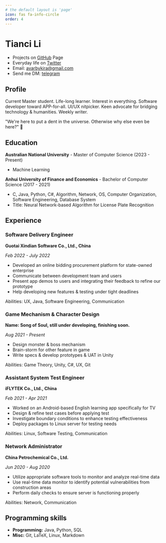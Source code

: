 ```yaml
---
# the default layout is 'page'
icon: fas fa-info-circle
order: 4
---
```


# Tianci Li

- Projects on [GitHub](https://github.com/avarbykira) Page
- Everyday life on [Twitter](https://twitter.com/avarbykira)
- Email: avarbykira@gmail.com
- Send me DM: [telegram](https://t.me/avarbykira) 

## Profile

Current Master student. Life-long learner. Interest in everything. Software developer toward APP-for-all. UI/UX nitpicker. Keen advocate for bridging technology & humanities. Weekly writer.

"We're here to put a dent in the universe. Otherwise why else even be here?" 🍎

## Education

**Australian National University** - Master of Computer Science (2023 - Present)

- Machine Learning

**Anhui University of Finance and Economics** - Bachelor of Computer Science (2017 - 2021)

- C, Java, Python, C#, Algorithm, Network, OS, Computer Organization, Software Engineering, Database System
- Title: Neural Network-based Algorithm for License Plate Recognition

## Experience

### Software Delivery Engineer

**Guotai Xindian Software Co., Ltd., China**

*Feb 2022 - July 2022*

- Developed an online bidding procurement platform for state-owned enterprise
- Communicate between development team and users
- Present app demos to users and integrating their feedback to refine our prototype
- Help developing new features & testing under tight deadlines

Abilities: UX, Java, Software Engineering, Communication

### Game Mechanism & Character Design

**Name: Song of Soul, still under developing, finishing soon.**

*Aug 2021 - Present*

- Design monster & boss mechanism
- Brain-storm for other feature in game
- Write specs & develop prototypes & UAT in Unity

Abilities: Game Theory, Unity, C#, UX, Git

### Assistant System Test Engineer

**iFLYTEK Co., Ltd., China**

*Feb 2021 - Apr 2021*

- Worked on an Android-based English learning app specifically for TV
- Design & refine test cases before applying test
- Investigate boundary conditions to enhance testing effectiveness
- Deploy packages to Linux server for testing needs

Abilities: Linux, Software Testing, Communication

### Network Administrator

**China Petrochemical Co., Ltd.**

*Jun 2020 - Aug 2020*

- Utilize appropriate software tools to monitor and analyze real-time data
- Use real-time data monitor to identify potential vulnerabilities from construction areas
- Perform daily checks to ensure server is functioning properly

Abilities: Network, Communication

## Programming skills

- **Programming:** Java, Python, SQL
- **Misc:** Git, LaTeX, Linux, Markdown

